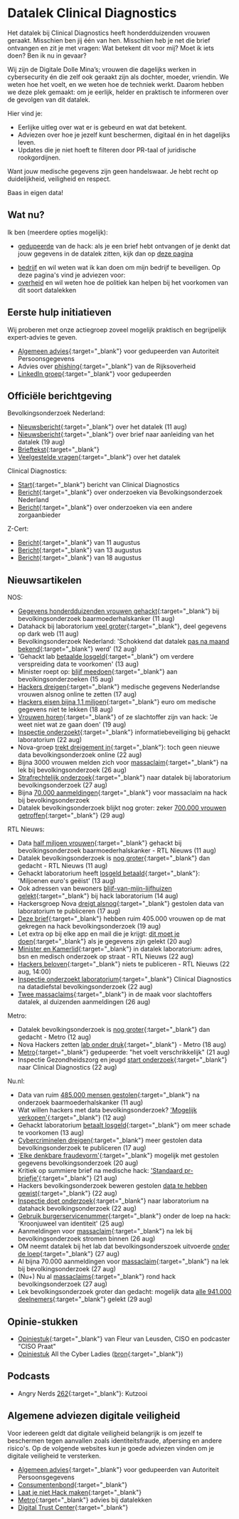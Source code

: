 # Datalek Clinical Diagnostics

Het datalek bij Clinical Diagnostics heeft honderdduizenden vrouwen geraakt. Misschien ben jij één van hen. Misschien heb je net die brief ontvangen en zit je met vragen: Wat betekent dit voor mij? Moet ik iets doen? Ben ik nu in gevaar?

Wij zijn de Digitale Dolle Mina’s; vrouwen die dagelijks werken in cybersecurity én die zelf ook geraakt zijn als dochter, moeder, vriendin. We weten hoe het voelt, en we weten hoe de techniek werkt. Daarom hebben we deze plek gemaakt: om je eerlijk, helder en praktisch te informeren over de gevolgen van dit datalek.

Hier vind je:

- Eerlijke uitleg over wat er is gebeurd en wat dat betekent.
- Adviezen over hoe je jezelf kunt beschermen, digitaal én in het dagelijks leven.
- Updates die je niet hoeft te filteren door PR-taal of juridische rookgordijnen.

Want jouw medische gegevens zijn geen handelswaar. Je hebt recht op duidelijkheid, veiligheid en respect.

Baas in eigen data!


## Wat nu?

Ik ben (meerdere opties mogelijk):
* [gedupeerde](gedupeerde.md) van de hack: als je een brief hebt ontvangen of je denkt dat jouw gegevens in de datalek zitten, kijk dan op [deze pagina](gedupeerde.md)
<!-- * [bezorgd](bezorgd.md): als je bezorgd bent over jouw data, omdat je als binnen een kwetsbare groep zit, kijk dan op [deze pagina](bezorgd.md) -->
<!-- * [man](man.md) en niet zo bang: Mooi, geniet ervan. Maar kijk ook zeker even op [deze pagina](man.md) -->
* [bedrijf](bedrijf.md) en wil weten wat ik kan doen om mijn bedrijf te beveiligen. Op deze pagina's vind je adviezen voor:
  <!-- * [afnemers](afnemers.md) van digitale diensten -->
  <!-- * [aanbieders](aanbieders.md) van digitale diensten -->
* [overheid](overheid.md) en wil weten hoe de politiek kan helpen bij het voorkomen van dit soort datalekken

## Eerste hulp initiatieven
Wij proberen met onze actiegroep zoveel mogelijk praktisch en begrijpelijk expert-advies te geven. 

* [Algemeen advies](https://www.autoriteitpersoonsgegevens.nl/themas/beveiliging/datalekken/slachtoffer-van-een-datalek-dit-kunt-u-doen){:target="_blank"} voor gedupeerden van Autoriteit Persoonsgegevens
* Advies over [phishing](https://www.rijksoverheid.nl/onderwerpen/cybercrime-en-cybersecurity/vraag-en-antwoord/phishing){:target="_blank"} van de Rijksoverheid
* [LinkedIn groep](https://lnkd.in/e4PvZjy6){:target="_blank"} voor gedupeerden

## Officiële berichtgeving
Bevolkingsonderzoek Nederland:
* [Nieuwsbericht](https://www.bevolkingsonderzoeknederland.nl/nieuws/datalek-met-ruim-485000-deelnemers-bevolkingsonderzoek-baarmoederhalskanker-na-hack-bij-extern-laboratorium/){:target="_blank"} over het datalek (11 aug) 
* [Nieuwsbericht](https://www.bevolkingsonderzoeknederland.nl/nieuws/ruim-405000-deelnemers-bevolkingsonderzoek-baarmoederhalskanker-ontvangen-brief-na-datalek/){:target="_blank"} over brief naar aanleiding van het datalek (19 aug)
* [Brieftekst](https://www.bevolkingsonderzoeknederland.nl/media/nqkh2hr1/20250811_conceptbrief-cli%C3%ABnten-incident-bmhk_def.pdf){:target="_blank"} 
* [Veelgestelde vragen](https://www.bevolkingsonderzoeknederland.nl/baarmoederhalskanker/veelgestelde-vragen-datalek/){:target="_blank"} over het datalek

Clinical Diagnostics: 
* [Start](https://clinicaldiagnostics.nl/nl/belangrijk-bericht-over-gegevens-van-patienten-en-zorgverleners/){:target="_blank"} bericht van Clinical Diagnostics
* [Bericht](https://clinicaldiagnostics.nl/nl/onderzoek-via-bevolkingsonderzoek-nederland/){:target="_blank"} over onderzoeken via Bevolkingsonderzoek Nederland
* [Bericht](https://clinicaldiagnostics.nl/nl/onderzoek-via-andere-zorgverlener/){:target="_blank"} over onderzoeken via een andere zorgaanbieder

Z-Cert:
* [Bericht](https://z-cert.nl/actueel/nieuws/ransomware-aanval){:target="_blank"} van 11 augustus 
* [Bericht](https://z-cert.nl/actueel/nieuws/ransomware-aanval-update){:target="_blank"} van 13 augustus 
* [Bericht](https://z-cert.nl/actueel/nieuws/update-datalek-clinical-diagnostics){:target="_blank"} van 18 augustus 

## Nieuwsartikelen

NOS:
* [Gegevens honderdduizenden vrouwen gehackt](https://nos.nl/artikel/2578296-gegevens-honderdduizenden-vrouwen-gehackt-bij-bevolkingsonderzoek-baarmoederhalskanker){:target="_blank"} bij bevolkingsonderzoek baarmoederhalskanker (11 aug)
* Datahack bij laboratorium [veel groter](https://nos.nl/artikel/2578338-datahack-bij-laboratorium-veel-groter-deel-gegevens-op-dark-web){:target="_blank"}, deel gegevens op dark web (11 aug)
* Bevolkingsonderzoek Nederland: 'Schokkend dat datalek [pas na maand bekend](https://nos.nl/nieuwsuur/artikel/2578374-bevolkingsonderzoek-nederland-schokkend-dat-datalek-pas-na-maand-bekend-werd){:target="_blank"} werd' (12 aug)
* 'Gehackt lab [betaalde losgeld](https://nos.nl/artikel/2578516-gehackt-lab-betaalde-losgeld-om-verdere-verspreiding-data-te-voorkomen){:target="_blank"} om verdere verspreiding data te voorkomen' (13 aug)
* Minister roept op: [blijf meedoen](https://nos.nl/artikel/2578750-minister-roept-op-blijf-meedoen-aan-bevolkingsonderzoeken){:target="_blank"} aan bevolkingsonderzoeken (15 aug)
* [Hackers dreigen](https://nos.nl/artikel/2579023-hackers-dreigen-medische-gegevens-nederlandse-vrouwen-alsnog-online-te-zetten){:target="_blank"} medische gegevens Nederlandse vrouwen alsnog online te zetten (17 aug)
* [Hackers eisen bijna 1,1 miljoen](https://nos.nl/artikel/2579048-hackers-eisen-bijna-1-1-miljoen-euro-om-medische-gegevens-niet-te-lekken){:target="_blank"} euro om medische gegevens niet te lekken (18 aug)
* [Vrouwen horen](https://nos.nl/artikel/2579200-vrouwen-horen-of-ze-slachtoffer-zijn-van-hack-je-weet-niet-wat-ze-gaan-doen){:target="_blank"} of ze slachtoffer zijn van hack: 'Je weet niet wat ze gaan doen' (19 aug)
* [Inspectie onderzoekt](https://nos.nl/artikel/2579473-inspectie-onderzoekt-informatiebeveiliging-bij-gehackt-laboratorium){:target="_blank"} informatiebeveiliging bij gehackt laboratorium (22 aug)
* Nova-groep [trekt dreigement in](https://nos.nl/artikel/2579501-nova-groep-trekt-dreigement-in-toch-geen-nieuwe-data-bevolkingsonderzoek-online){:target="_blank"}: toch geen nieuwe data bevolkingsonderzoek online (22 aug)
* Bijna 3000 vrouwen melden zich voor [massaclaim](https://nos.nl/artikel/2580024-bijna-3000-vrouwen-melden-zich-voor-massaclaim-na-lek-bij-bevolkingsonderzoek){:target="_blank"} na lek bij bevolkingsonderzoek (26 aug)
* [Strafrechtelijk onderzoek](https://nos.nl/artikel/2580125-strafrechtelijk-onderzoek-naar-datalek-bij-laboratorium-bevolkingsonderzoek){:target="_blank"} naar datalek bij laboratorium bevolkingsonderzoek (27 aug)
* Bijna [70.000 aanmeldingen](https://nos.nl/artikel/2580080-bijna-70-000-aanmeldingen-voor-massaclaim-na-hack-bij-bevolkingsonderzoek){:target="_blank"} voor massaclaim na hack bij bevolkingsonderzoek
* Datalek bevolkingsonderzoek blijkt nog groter: zeker [700.000 vrouwen getroffen](https://nos.nl/artikel/2580325-datalek-bevolkingsonderzoek-blijkt-nog-groter-zeker-700-000-vrouwen-getroffen){:target="_blank"} (29 aug)

RTL Nieuws:
* Data [half miljoen vrouwen](https://www.rtl.nl/nieuws/binnenland/artikel/5522737/bevolkingsonderzoek-baarmoederhalskanker-data-gehackt-vrouwen){:target="_blank"} gehackt bij bevolkingsonderzoek baarmoederhalskanker - RTL Nieuws (11 aug)
* Datalek bevolkingsonderzoek is [nog groter](https://www.rtl.nl/nieuws/binnenland/artikel/5522760/datalek-baarmoederhalskanker-veel-groter-ook-onderzoek-huid-urine){:target="_blank"} dan gedacht - RTL Nieuws (11 aug)
* Gehackt laboratorium heeft [losgeld betaald](https://www.rtl.nl/nieuws/binnenland/artikel/5523036/hack-laboratorium-cybercriminelen-ransomware-losgeld-betaald-data){:target="_blank"}: 'Miljoenen euro's geëist' (13 aug)
* Ook adressen van bewoners [blijf-van-mijn-lijfhuizen gelekt](https://www.rtl.nl/nieuws/binnenland/artikel/5523135/datalek-laboratorium-blijf-van-mijn-lijf-huis-medische-gegevens){:target="_blank"} bij hack laboratorium (14 aug)
* Hackersgroep Nova [dreigt alsnog](https://www.rtl.nl/nieuws/binnenland/artikel/5523757/hackersgroep-nova-dreigt-alsnog-gestolen-data-van-laboratorium-te){:target="_blank"} gestolen data van laboratorium te publiceren (17 aug)
* [Deze brief](https://www.rtl.nl/nieuws/binnenland/artikel/5524014/deze-brief-hebben-400000-vrouwen-op-de-mat-gekregen){:target="_blank"} hebben ruim 405.000 vrouwen op de mat gekregen na hack bevolkingsonderzoek (19 aug)
* Let extra op bij elke app en mail die je krijgt: [dit moet je doen](https://www.rtl.nl/nieuws/binnenland/artikel/5524169/mijn-data-gelekt-wat-moet-ik-nu-doen){:target="_blank"} als je gegevens zijn gelekt (20 aug)
* [Minister en Kamerlid](https://www.rtl.nl/nieuws/binnenland/artikel/5522904/ministers-kamerleden-datalek-laboratorium-hack-woonadres-bsn){:target="_blank"} in datalek laboratorium: adres, bsn en medisch onderzoek op straat - RTL Nieuws (22 aug)
* [Hackers beloven](https://www.rtl.nl/nieuws/binnenland/artikel/5524548/nova-hackers-gestolen-data-niet-publiceren-dark-web-alles){:target="_blank"} niets te publiceren - RTL Nieuws (22 aug, 14:00)
* [Inspectie onderzoekt laboratorium](https://www.rtl.nl/nieuws/binnenland/artikel/5524530/hacken-persoonsgegevens-baarmoederhalskanker-bevolkingsonderzoek){:target="_blank"} Clinical Diagnostics na datadiefstal bevolkingsonderzoek (22 aug)
* [Twee massaclaims](https://www.rtl.nl/nieuws/binnenland/artikel/5525096/advocatenkantoren-massaclaim-slachtoffers-datalek){:target="_blank"} in de maak voor slachtoffers datalek, al duizenden aanmeldingen (26 aug)

Metro:
* Datalek bevolkingsonderzoek is [nog groter](https://www.metronieuws.nl/in-het-nieuws/binnenland/2025/08/datalek-bevolkingsonderzoek-baarmoederhalskanker/){:target="_blank"} dan gedacht - Metro (12 aug)
* Nova Hackers zetten [lab onder druk](https://www.metronieuws.nl/in-het-nieuws/binnenland/2025/08/hackers-bevolkingsonderzoek-medische-data-losgeld/){:target="_blank"} - Metro (18 aug)
* [Metro](https://www.metronieuws.nl/in-het-nieuws/binnenland/2025/08/slachtoffers-bevolkingsonderzoek/){:target="_blank"} gedupeerde: "het voelt verschrikkelijk" (21 aug)
* Inspectie Gezondheidszorg en jeugd [start onderzoek](https://www.igj.nl/actueel/nieuws/2025/08/22/igj-start-onderzoek-naar-laboratorium-clinical-diagnostics-rijswijk){:target="_blank"} naar Clinical Diagnostics (22 aug)

Nu.nl:
* Data van ruim [485.000 mensen gestolen](https://www.nu.nl/binnenland/6365307/data-van-ruim-485000-mensen-gestolen-na-onderzoek-baarmoederhalskanker.html){:target="_blank"} na onderzoek baarmoederhalskanker (11 aug)
* Wat willen hackers met data bevolkingsonderzoek? ['Mogelijk verkopen'](https://www.nu.nl/nujij/6365412/wat-willen-hackers-met-data-bevolkingsonderzoek-mogelijk-verkopen.html){:target="_blank"} (12 aug)
* Gehackt laboratorium [betaalt losgeld](https://www.nu.nl/tech/6365504/gehackt-laboratorium-betaalt-losgeld-om-meer-schade-te-voorkomen.html){:target="_blank"} om meer schade te voorkomen (13 aug)
* [Cybercriminelen dreigen](https://www.nu.nl/binnenland/6365936/cybercriminelen-dreigen-meer-gestolen-data-bevolkingsonderzoek-te-publiceren.html){:target="_blank"} meer gestolen data bevolkingsonderzoek te publiceren (17 aug)
* ['Elke denkbare fraudevorm'](https://www.nu.nl/binnenland/6366246/elke-denkbare-fraudevorm-mogelijk-met-gestolen-gegevens-bevolkingsonderzoek.html){:target="_blank"} mogelijk met gestolen gegevens bevolkingsonderzoek (20 aug)
* Kritiek op summiere brief na medische hack: ['Standaard pr-briefje'](https://www.nu.nl/binnenland/6366248/kritiek-op-summiere-brief-na-medische-hack-standaard-pr-briefje.html){:target="_blank"} (21 aug)
* Hackers bevolkingsonderzoek beweren gestolen [data te hebben gewist](https://www.nu.nl/tech/6366470/hackers-bevolkingsonderzoek-beweren-gestolen-data-te-hebben-gewist.html){:target="_blank"} (22 aug)
* [Inspectie doet onderzoek](https://www.nu.nl/binnenland/6366448/inspectie-doet-onderzoek-naar-laboratorium-na-datahack-bevolkingsonderzoek.html){:target="_blank"} naar laboratorium na datahack bevolkingsonderzoek (22 aug)
* [Gebruik burgerservicenummer](https://www.nu.nl/tech/6366483/gebruik-burgerservicenummer-onder-de-loep-na-hack-kroonjuweel-van-identiteit.html){:target="_blank"} onder de loep na hack: 'Kroonjuweel van identiteit' (25 aug)
* Aanmeldingen voor [massaclaim](https://www.nu.nl/binnenland/6366921/aanmeldingen-voor-massaclaim-na-lek-bij-bevolkingsonderzoek-stromen-binnen.html){:target="_blank"} na lek bij bevolkingsonderzoek stromen binnen (26 aug)
* OM neemt datalek bij het lab dat bevolkingsonderszoek uitvoerde [onder de loep](https://www.nu.nl/tech/6367006/om-neemt-datalek-bij-lab-dat-bevolkingsonderzoek-uitvoerde-onder-de-loep.html){:target="_blank"} (27 aug)
* Al bijna 70.000 aanmeldingen voor [massaclaim](https://www.nu.nl/binnenland/6366955/al-bijna-70000-aanmeldingen-voor-massaclaim-na-lek-bij-bevolkingsonderzoek.html){:target="_blank"} na lek bij bevolkingsonderzoek (27 aug)
* (Nu+) Nu al [massaclaims](https://www.nu.nl/binnenland/6366983/nu-al-massaclaims-rond-hack-bevolkingsonderzoek-te-vroeg-of-terecht.html){:target="_blank"} rond hack bevolkingsonderzoek (27 aug) 
* Lek bevolkingsonderzoek groter dan gedacht: mogelijk data [alle 941.000 deelnemers](https://www.nu.nl/tech/6367189/lek-bevolkingsonderzoek-groter-dan-gedacht-mogelijk-data-alle-941000-deelnemers-gelekt.html){:target="_blank"} gelekt (29 aug)

## Opinie-stukken
* [Opiniestuk](https://www.linkedin.com/pulse/waarom-de-laboratoriumhack-zo-ernstig-en-ophef-fleur-van-leusden-bfj9e/){:target="_blank"} van Fleur van Leusden, CISO en podcaster "CISO Praat"
* [Opiniestuk](opinie.md) All the Cyber Ladies ([bron](https://www.allthecyberladies.nl/medische-gegevens-zijn-geen-handelswaar/){:target="_blank"})

## Podcasts
* Angry Nerds [262](https://www.youtube.com/live/kFramcF1mEU){:target="_blank"}: Kutzooi

## Algemene adviezen digitale veiligheid
Voor iedereen geldt dat digitale veiligheid belangrijk is om jezelf te beschermen tegen aanvallen zoals identiteitsfraude, afpersing en andere risico's. Op de volgende websites kun je goede adviezen vinden om je digitale veiligheid te versterken.

* [Algemeen advies](https://www.autoriteitpersoonsgegevens.nl/themas/beveiliging/datalekken/slachtoffer-van-een-datalek-dit-kunt-u-doen){:target="_blank"} voor gedupeerden van Autoriteit Persoonsgegevens
* [Consumentenbond](https://www.consumentenbond.nl/veilig-internetten/datalekken-de-gevaren-en-wat-moet-je-doen){:target="_blank"}
* [Laat je niet Hack maken](https://laatjeniethackmaken.nl/){:target="_blank"}
* [Metro](https://www.metronieuws.nl/lifestyle/tech/2024/11/gegevens-data-datalek/){:target="_blank"} advies bij datalekken
* [Digital Trust Center](https://www.digitaltrustcenter.nl/informatie-advies/datalek){:target="_blank"}
